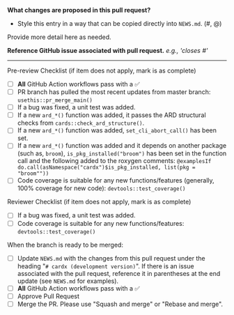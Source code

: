 **What changes are proposed in this pull request?**
* Style this entry in a way that can be copied directly into `NEWS.md`. (#<issue number>, @<username>)

Provide more detail here as needed.

**Reference GitHub issue associated with pull request.** _e.g., 'closes #<issue number>'_


--------------------------------------------------------------------------------

Pre-review Checklist (if item does not apply, mark is as complete)
- [ ] **All** GitHub Action workflows pass with a :white_check_mark:
- [ ] PR branch has pulled the most recent updates from master branch: `usethis::pr_merge_main()`
- [ ] If a bug was fixed, a unit test was added.
- [ ] If a new `ard_*()` function was added, it passes the ARD structural checks from `cards::check_ard_structure()`.
- [ ] If a new `ard_*()` function was added, `set_cli_abort_call()` has been set.
- [ ] If a new `ard_*()` function was added and it depends on another package (such as, `broom`), `is_pkg_installed("broom")` has been set in the function call and the following added to the roxygen comments: `@examplesIf do.call(asNamespace("cardx")$is_pkg_installed, list(pkg = "broom""))`
- [ ] Code coverage is suitable for any new functions/features (generally, 100% coverage for new code): `devtools::test_coverage()`

Reviewer Checklist (if item does not apply, mark is as complete)

- [ ] If a bug was fixed, a unit test was added.
- [ ] Code coverage is suitable for any new functions/features: `devtools::test_coverage()`

When the branch is ready to be merged:
- [ ] Update `NEWS.md` with the changes from this pull request under the heading "`# cardx (development version)`". If there is an issue associated with the pull request, reference it in parentheses at the end update (see `NEWS.md` for examples).
- [ ] **All** GitHub Action workflows pass with a :white_check_mark:
- [ ] Approve Pull Request
- [ ] Merge the PR. Please use "Squash and merge" or "Rebase and merge".
